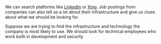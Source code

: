 We can search platforms like [LinkedIn](https://www.linkedin.com) or [Xing](https://www.xing.de). Job postings from companies can also tell us a lot about their infrastructure and give us clues about what we should be looking for.

Suppose we are trying to find the infrastructure and technology the company is most likely to use. We should look for technical employees who work both in development and security

